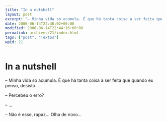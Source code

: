 ```yaml
---
title: "In a nutshell"
layout: post
excerpt: "– Minha vida só acumula. É que há tanta coisa a ser feita que quando eu penso, desisto… – Percebeu o erro? – … – Não é esse, rapaz… Olha de novo…"
date: 2006-06-14T22:40:02+00:00
modified: 2006-06-14T22:44:16+00:00
permalink: archives/21/index.html
tags: ["post", "Textos"]
wpid: 21
---
```


# In a nutshell

– Minha vida só acumula. É que há tanta coisa a ser feita que quando eu penso, desisto…

– Percebeu o erro?

– …

– Não é esse, rapaz… Olha de novo…